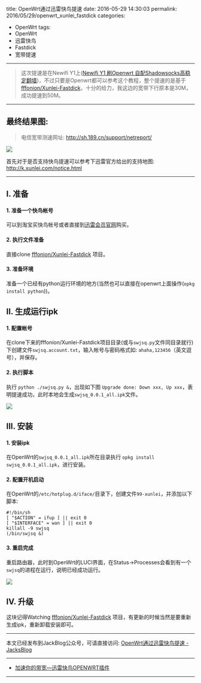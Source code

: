 title: OpenWrt通过迅雷快鸟提速
date: 2016-05-29 14:30:03
permalink: 2016/05/29/openwrt_xunlei_fastdick
categories:
- OpenWrt
tags:
- OpenWrt
- 迅雷快鸟
- Fastdick
- 宽带提速

---

> 这次提速是在Newifi Y1上([Newifi Y1 刷Openwrt 自配Shadowsocks高稳定翻墙](http://blog.dreamtobe.cn/2016/04/24/newifi_openwrt/))，不过只要是Openwrt都可以参考这个教程，整个提速的是基于[fffonion/Xunlei-Fastdick](https://github.com/fffonion/Xunlei-Fastdick)，十分的给力，我这边的宽带下行原本是30M，成功提速到50M。

<!-- more -->

---

## 最终结果图:

> 电信宽带测速网址: http://sh.189.cn/support/netreport/

![](/img/openwrt_xunlei-fastdick-1.png)

首先对于是否支持快鸟提速可以参考下迅雷官方给出的支持地图: http://k.xunlei.com/notice.html

---

## I. 准备

#### 1. 准备一个快鸟帐号

可以到淘宝买快鸟帐号或者直接到[迅雷会员官网](http://vip.xunlei.com/vip_service/introduce/)购买。

#### 2. 执行文件准备

直接clone [fffonion/Xunlei-Fastdick](https://github.com/fffonion/Xunlei-Fastdick) 项目。

#### 3. 准备环境

准备一个已经有python运行环境的地方(当然也可以直接在openwrt上面操作(`opkg install python`))。


## II. 生成运行ipk

#### 1. 配置帐号

在clone下来的fffonion/Xunlei-Fastdick项目目录(或与`swjsq.py`文件同目录就行)下创建文件`swjsq.account.txt`，输入帐号与密码格式如: `ahaha,123456`（英文逗号），并保存。

#### 2. 执行脚本

执行 `python ./swjsq.py &`，出现如下图 `Upgrade done: Down xxx, Up xxx`，表明提速成功，此时本地会生成`swjsq_0.0.1_all.ipk`文件。

![](/img/openwrt_xunlei-fastdick-2.png)

## III. 安装

#### 1. 安装ipk

在OpenWrt的`swjsq_0.0.1_all.ipk`所在目录执行 `opkg install swjsq_0.0.1_all.ipk`，进行安装。

#### 2. 配置开机启动

在OpenWrt的`/etc/hotplug.d/iface/`目录下，创建文件`99-xunlei`，并添加以下脚本:

```
#!/bin/sh
[ "$ACTION" = ifup ] || exit 0
[ "$INTERFACE" = wan ] || exit 0
killall -9 swjsq
(/bin/swjsq &)
```

#### 3. 重启完成

重启路由器，此时到OpenWrt的LUCI界面，在Status->Processes会看到有一个`swjsq`的进程在运行，说明已经成功运行。

![](/img/openwrt_xunlei-fastdick-3.png)

## IV. 升级

这块记得Watching [fffonion/Xunlei-Fastdick](https://github.com/fffonion/Xunlei-Fastdick) 项目，有更新的时候当然是要重新生成ipk，重新卸载安装即可。

---

本文已经发布到JackBlog公众号，可请直接访问: [OpenWrt通过迅雷快鸟提速 - JacksBlog](https://mp.weixin.qq.com/s?__biz=MzIyMjQxMzAzOA==&mid=2247483654&idx=1&sn=151940b17d4f1bd03076988027a35831)

---

- [加速你的带宽—迅雷快鸟OPENWRT插件](http://www.openwrt.org.cn/bbs/thread-19695-1-1.html)

---
